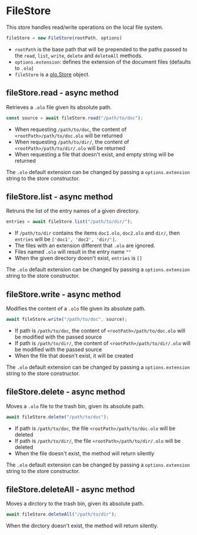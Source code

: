 FileStore
============================================================================
This store handles read/write operations on the local file system.
```js
fileStore = new FileStore(rootPath, options)
```
- `rootPath` is the base path that will be prepended to the paths passed to
  the `read`, `list`, `write`, `delete` and `deleteAll` methods.
- `options.extension`: defines the extension of the document files (defaults
  to `.olo`)
- `fileStore` is a [olo.Store](./store.md) object.
  
fileStore.read - async method
----------------------------------------------------------------------------
Retrieves a `.olo` file given its absolute path.

```js
const source = await fileStore.read("/path/to/doc");
```

- When requesting `/path/to/doc`, the content of `<rootPath>/path/to/doc.olo`
  will be returned
- When requesting `/path/to/dir/`, the content of `<rootPath>/path/to/dir/.olo`
  will be returned
- When requesting a file that doesn't exist, and empty string will be returned

The `.olo` default extension can be changed by passing a `options.extension`
string to the store constructor.
  
fileStore.list - async method
----------------------------------------------------------------------------
Retruns the list of the entry names of a given directory.

```js
entries = await fileStore.list("/path/to/dir/");
```

- If `/path/to/dir` contains the items `doc1.olo`, `doc2.olo` and
  `dir/`, then `entries` will be `['doc1', 'doc2', 'dir/']`.
- The files with an extension different that `.olo` are ignored.
- Files named `.olo` will result in the entry name `""`
- When the given directory doesn't exist, `entries` is `[]`

The `.olo` default extension can be changed by passing a `options.extension`
string to the store constructor.
  
fileStore.write - async method
----------------------------------------------------------------------------
Modifies the content of a `.olo` file given its absolute path.

```js
await fileStore.write("/path/to/doc", source);
```

- If path is `/path/to/doc`, the content of `<rootPath>/path/to/doc.olo`
  will be modified with the passed source
- If path is `/path/to/dir/`, the content of `<rootPath>/path/to/dir/.olo`
  will be modified with the passed source
- When the file that doesn't exist, it will be created

The `.olo` default extension can be changed by passing a `options.extension`
string to the store constructor.
  
fileStore.delete - async method
------------------------------------------------------------------------
Moves a `.olo` file to the trash bin, given its absolute path.

```js
await fileStore.delete("/path/to/doc");
```

- If path is `/path/to/doc`, the file `<rootPath>/path/to/doc.olo` will 
  be deleted
- If path is `/path/to/dir/`, the file `<rootPath>/path/to/dir/.olo` 
  will be deleted
- When the file doesn't exist, the method will return silently

The `.olo` default extension can be changed by passing a `options.extension`
string to the store constructor.
  
fileStore.deleteAll - async method
------------------------------------------------------------------------
Moves a dirctory to the trash bin, given its absolute path.

```js
await fileStore.deleteAll("/path/to/dir");
```

When the dirctory doesn't exist, the method will return silently.
  

